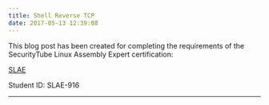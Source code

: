 ```yaml
---
title: Shell Reverse TCP
date: 2017-05-13 12:39:08
---
```

This blog post has been created for completing the requirements of the SecurityTube Linux Assembly Expert certification:

[SLAE](http://securitytube-training.com/online-courses/securitytube-linux-assembly-expert/)

Student ID: SLAE-916
-- -
